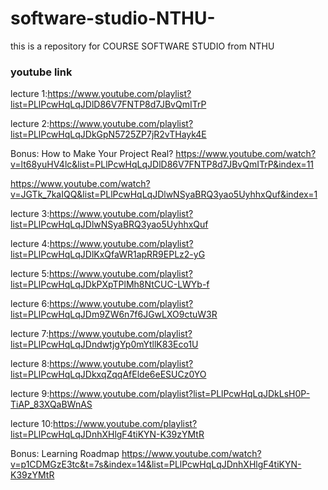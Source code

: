 # software-studio-NTHU-
this is a repository for COURSE SOFTWARE STUDIO from NTHU
### youtube link
lecture 1:https://www.youtube.com/playlist?list=PLlPcwHqLqJDlD86V7FNTP8d7JBvQmITrP

lecture 2:https://www.youtube.com/playlist?list=PLlPcwHqLqJDkGpN5725ZP7jR2vTHayk4E

Bonus: How to Make Your Project Real?
https://www.youtube.com/watch?v=lt68yuHV4lc&list=PLlPcwHqLqJDlD86V7FNTP8d7JBvQmITrP&index=11

https://www.youtube.com/watch?v=JGTk_7kaIQQ&list=PLlPcwHqLqJDlwNSyaBRQ3yao5UyhhxQuf&index=1

lecture 3:https://www.youtube.com/playlist?list=PLlPcwHqLqJDlwNSyaBRQ3yao5UyhhxQuf

lecture 4:https://www.youtube.com/playlist?list=PLlPcwHqLqJDlKxQfaWR1apRR9EPLz2-yG

lecture 5:https://www.youtube.com/playlist?list=PLlPcwHqLqJDkPXpTPlMh8NtCUC-LWYb-f

lecture 6:https://www.youtube.com/playlist?list=PLlPcwHqLqJDm9ZW6n7f6JGwLXO9ctuW3R

lecture 7:https://www.youtube.com/playlist?list=PLlPcwHqLqJDndwtjgYp0mYtllK83Eco1U

lecture 8:https://www.youtube.com/playlist?list=PLlPcwHqLqJDkxqZqqAfElde6eESUCz0YO

lecture 9:https://www.youtube.com/playlist?list=PLlPcwHqLqJDkLsH0P-TiAP_83XQaBWnAS

lecture 10:https://www.youtube.com/playlist?list=PLlPcwHqLqJDnhXHlgF4tiKYN-K39zYMtR

Bonus: Learning Roadmap
https://www.youtube.com/watch?v=p1CDMGzE3tc&t=7s&index=14&list=PLlPcwHqLqJDnhXHlgF4tiKYN-K39zYMtR
